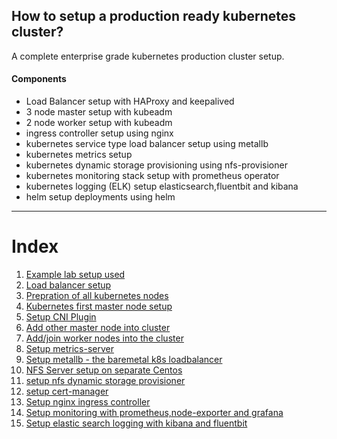 ## How to setup a production ready kubernetes cluster?

A complete enterprise grade kubernetes production cluster setup.

#### Components

* Load Balancer setup with HAProxy and keepalived
* 3 node master setup with kubeadm
* 2 node worker setup with kubeadm
* ingress controller setup using nginx
* kubernetes service type load balancer setup using metallb
* kubernetes metrics setup
* kubernetes dynamic storage provisioning using nfs-provisioner
* kubernetes monitoring stack setup with prometheus operator
* kubernetes logging (ELK) setup elasticsearch,fluentbit and kibana
* helm setup deployments using helm
---
# Index

1. [Example lab setup used](setup-used.md)
1. [Load balancer setup](lb-setup.md)
1. [Prepration of all kubernetes nodes](prepare-nodes.md)
1. [Kubernetes first master node setup](first-master.md)
1. [Setup CNI Plugin](setup-cni.md)
1. [Add other master node into cluster](add-master.md)
1. [Add/join worker nodes into the cluster](add-workers.md)
1. [Setup metrics-server](add-metrics.md)
1. [Setup metallb - the baremetal k8s loadbalancer](add-metallb.md)
1. [NFS Server setup on separate Centos](nfs-server.md)
1. [setup nfs dynamic storage provisioner](nfs-provisioner.md)
1. [setup cert-manager](cert-manager.md)
1. [Setup nginx ingress controller](nginx-ingress.yaml)
1. [Setup monitoring with prometheus,node-exporter and grafana](setup-monitoring.md)
1. [Setup elastic search logging with kibana and fluentbit](setup-logging.md)
